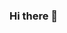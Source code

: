 ### Hi there 👋

<!--
**pablohg2023/pablohg2023** is a ✨ _special_ ✨ repository because its `README.md` (this file) appears on your GitHub profile.
![logo](https://github.com/pablohg2023/pablohg2023/blob/main/assets/black-and-white-cat-compressed.jpg?raw=true)
Here are some ideas to get you started:

- 🔭 I’m currently working on ...
- 🌱 I’m currently learning ...
- 👯 I’m looking to collaborate on ...
- 🤔 I’m looking for help with ...
- 💬 Ask me about ...
- 📫 How to reach me: ...
- 😄 Pronouns: ...
- ⚡ Fun fact: ...
-->
